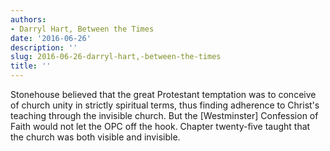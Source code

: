 ```yaml
---
authors:
- Darryl Hart, Between the Times
date: '2016-06-26'
description: ''
slug: 2016-06-26-darryl-hart,-between-the-times
title: ''
---
```

Stonehouse believed that the great Protestant temptation was to conceive of church unity in strictly spiritual terms, thus finding adherence to Christ's teaching through the invisible church. But the [Westminster] Confession of Faith would not let the OPC off the hook. Chapter twenty-five taught that the church was both visible and invisible.



